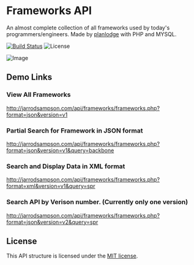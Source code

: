 # Frameworks API

An almost complete collection of all frameworks used by today's programmers/engineers. Made by [planlodge](http://planlodge.com) with PHP and MYSQL.

[![Build Status](https://travis-ci.org/stevenbenner/jquery-powertip.svg?branch=master)](https://travis-ci.org/stevenbenner/jquery-powertip)
![License](https://img.shields.io/packagist/l/doctrine/orm.svg)

![Image](https://github.com/planlodge/Frameworks-API/blob/master/Extras/img/screen5.png?raw=true)

## Demo Links

### View All Frameworks

http://jarrodsampson.com/api/frameworks/frameworks.php?format=json&version=v1
### Partial Search for Framework in JSON format

http://jarrodsampson.com/api/frameworks/frameworks.php?format=json&version=v1&query=backbone
### Search and Display Data in XML format

http://jarrodsampson.com/api/frameworks/frameworks.php?format=xml&version=v1&query=spr
### Search API by Verison number. (Currently only one version)

http://jarrodsampson.com/api/frameworks/frameworks.php?format=json&version=v2&query=spr

## License

This API structure is licensed under the [MIT license](http://opensource.org/licenses/MIT).

